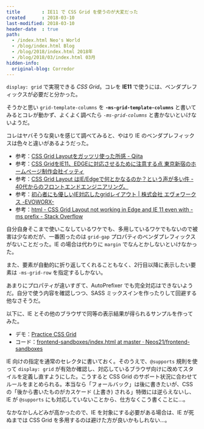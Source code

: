 ```yaml
---
title        : IE11 で CSS Grid を使うのが大変だった
created      : 2018-03-10
last-modified: 2018-03-10
header-date  : true
path:
  - /index.html Neo's World
  - /blog/index.html Blog
  - /blog/2018/index.html 2018年
  - /blog/2018/03/index.html 03月
hidden-info:
  original-blog: Corredor
---
```


`display: grid` で実現できる _CSS Grid_。コレを **IE11** で使うには、ベンダプレフィックスが必要だと分かった。

そうかと思い `grid-template-columns` を **`-ms-grid-template-columns`** と書いてみるとコレが動かず、よくよく調べたら _`-ms-grid-columns`_ と書かないといけないようだ。

コレはヤバそうな臭いを感じて調べてみると、やはり IE のベンダプレフィックスは色々と違いがあるようだった。

- 参考：[CSS Grid Layoutをガッツリ使った所感 - Qiita](https://qiita.com/clockmaker/items/2a6ba69ef6e452844adf)
- 参考：[CSS GridをIE11、EDGEに対応させるために注意する点 東京新宿のホームページ制作会社イッティ](https://www.itti.jp/web-staff/css-grid.php)
- 参考：[CSS Grid Layout はIE/Edgeで何とかなるのか？という声が多い件 - 40代からのフロントエンドエンジニアリング。](http://mntp.hatenablog.jp/entry/2017/05/01/003649)
- 参考：[初心者にも優しいIE対応したgridレイアウト | 株式会社 エヴォワークス -EVOWORX-](https://www.evoworx.co.jp/blog/cssgrid/)
- 参考：[html - CSS Grid Layout not working in Edge and IE 11 even with -ms prefix - Stack Overflow](https://stackoverflow.com/questions/45786788/css-grid-layout-not-working-in-edge-and-ie-11-even-with-ms-prefix)

自分自身そこまで使いこなしているワケでも、多用しているワケでもないので被害は少なめだが、一番困ったのは `grid-gap` プロパティのベンダプレフィックスがないことだった。IE の場合は代わりに `margin` でなんとかしないといけなかった。

また、要素が自動的に折り返してくれることもなく、2行目以降に表示したい要素は `-ms-grid-row` を指定するしかない。

あまりにプロパティが違いすぎて、AutoPrefixer でも完全対応はできないようだ。自分で使う内容を確認しつつ、SASS ミックスインを作ったりして回避する他なさそうだ。

以下に、IE とその他のブラウザで同等の表示結果が得られるサンプルを作ってみた。

- デモ：[Practice CSS Grid](https://neos21.github.io/frontend-sandboxes/practice-css-grid/index.html)
- コード：[frontend-sandboxes/index.html at master · Neos21/frontend-sandboxes](https://github.com/neos21/frontend-sandboxes/blob/master/practice-css-grid/index.html)

IE 向けの指定を通常のセレクタに書いておく。そのうえで、`@supports` 規則を使って `display: grid` が有効か確認し、対応しているブラウザ向けに改めてスタイルを定義し直すようにした。こうすると CSS Grid のサポート状況に合わせてルールをまとめられる。本当なら「フォールバック」は後に書きたいが、CSS の「後から書いたものがカスケード (上書き) される」特徴には逆らえないし、IE が `@supports` にも対応していないことから、仕方なくこう書くことに…。

なかなかしんどみが高かったので、IE を対象にする必要がある場合は、IE が死ぬまでは CSS Grid を多用するのは避けた方が良いかもしれない…。
